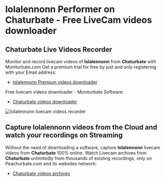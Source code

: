 # lolalennonn Performer on Chaturbate - Free LiveCam videos downloader

## Chaturbate Live Videos Recorder

Monitor and record livecam videos of **lolalennonn** from **Chaturbate** with Moniturbate.com
Get a premium trial for free by just and only registering with your Email address:
* [lolalennonn Premium videos downloader](https://moniturbate.com/request-demo-licence-key.html)

Free livecam videos downloader - Moniturbate Software:
* [Chaturbate videos downloader](https://moniturbate.com/moniturbate-download-software.html)

![lolalennonn livecam videos recorder](https://peachurnet.com/templates/moniturbate-software.png)


## Capture lolalennonn videos from the Cloud and watch your recordings on Streaming

Without the need of downloading a software, capture **lolalennonn** livecam videos from **Chaturbate** 100% online.
Watch Livecam archives from **Chaturbate** unlimitedly from thousands of existing recordings, only on Peachurbate.com and its websites network:
* [Chaturbate videos archives](https://peachurnet.com/)